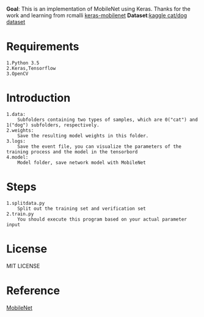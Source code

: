 
**Goal**: This is an implementation of MobileNet using Keras. Thanks for the work and learning from rcmalli [keras-mobilenet](https://github.com/rcmalli/keras-mobilenet)
**Dataset**:[kaggle cat/dog dataset](https://www.kaggle.com/c/dogs-vs-cats)
# Requirements #
    1.Python 3.5
    2.Keras,Tensorflow
    3.OpenCV
# Introduction #
	1.data:
        Subfolders containing two types of samples, which are 0("cat") and 1("dog") subfolders, respectively.
	2.weights:
        Save the resulting model weights in this folder.
	3.logs:
        Save the event file, you can visualize the parameters of the training process and the model in the tensorbord
    4.model:
        Model folder, save network model with MobileNet
# Steps #
    1.splitdata.py
        Split out the training set and verification set
    2.train.py
        You should execute this program based on your actual parameter input

# License #
MIT LICENSE
# Reference #
[MobileNet](https://arxiv.org/pdf/1704.04861.pdf)